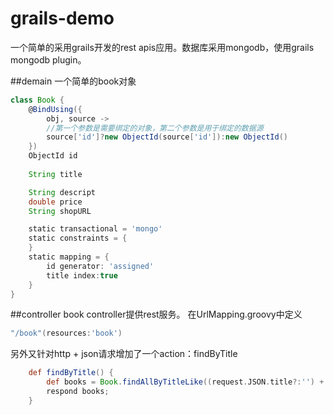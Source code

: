 grails-demo
===========
一个简单的采用grails开发的rest apis应用。数据库采用mongodb，使用grails mongodb plugin。

##demain
一个简单的book对象
```groovy
class Book {
	@BindUsing({
		obj, source ->
		//第一个参数是需要绑定的对象，第二个参数是用于绑定的数据源
		source['id']?new ObjectId(source['id']):new ObjectId()
	})
	ObjectId id
	
	String title

	String descript
	double price
	String shopURL

	static transactional = 'mongo'
	static constraints = {
	}
	static mapping = {
		id generator: 'assigned'
		title index:true
	}
}
```
##controller
book controller提供rest服务。
在UrlMapping.groovy中定义
```groovy
"/book"(resources:'book')
```

另外又针对http + json请求增加了一个action：findByTitle
```groovy
	def findByTitle() {
		def books = Book.findAllByTitleLike((request.JSON.title?:'') + '%', [sort:'title',order:'desc',max:100] );
		respond books;
	}
```
